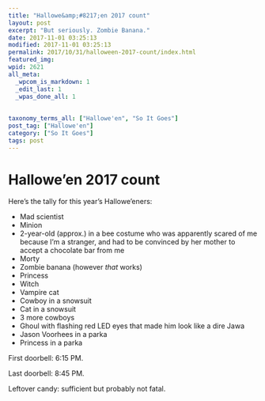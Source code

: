 ```yaml
---
title: "Hallowe&amp;#8217;en 2017 count"
layout: post
excerpt: "But seriously. Zombie Banana."
date: 2017-11-01 03:25:13
modified: 2017-11-01 03:25:13
permalink: 2017/10/31/halloween-2017-count/index.html
featured_img: 
wpid: 2621
all_meta: 
  _wpcom_is_markdown: 1
  _edit_last: 1
  _wpas_done_all: 1
  
  
taxonomy_terms_all: ["Hallowe'en", "So It Goes"]
post_tag: ["Hallowe'en"]
category: ["So It Goes"]
tags: post
---
```


# Hallowe&#8217;en 2017 count

Here’s the tally for this year’s Hallowe’eners:

- Mad scientist
- Minion
- 2-year-old (approx.) in a bee costume who was apparently scared of me because I’m a stranger, and had to be convinced by her mother to accept a chocolate bar from me
- Morty
- Zombie banana (however *that* works)
- Princess
- Witch
- Vampire cat
- Cowboy in a snowsuit
- Cat in a snowsuit
- 3 more cowboys
- Ghoul with flashing red LED eyes that made him look like a dire Jawa
- Jason Voorhees in a parka
- Princess in a parka

First doorbell: 6:15 PM.

Last doorbell: 8:45 PM.

Leftover candy: sufficient but probably not fatal.